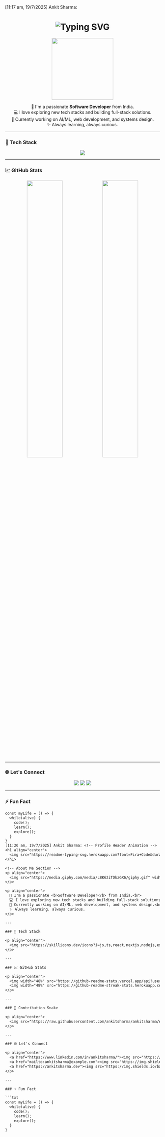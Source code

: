 [11:17 am, 19/7/2025] Ankit Sharma: <!-- Profile Header Animation -->
<h1 align="center">
  <img src="https://readme-typing-svg.herokuapp.com?font=Fira+Code&duration=3000&pause=1000&color=00F7FF&center=true&vCenter=true&width=435&lines=Hey!+I'm+Ankit+Sharma+%F0%9F%91%8B;Software+Developer+%7C+Tech+Explorer;Crafting+Code+%26+Creating+Impact" alt="Typing SVG" />
</h1>

<!-- About Me Section -->
<p align="center">
  <img src="https://media.giphy.com/media/L8K62iTDkzGX6/giphy.gif" width="200"/>
</p>

<p align="center">
  🚀 I'm a passionate <b>Software Developer</b> from India.<br>
  💻 I love exploring new tech stacks and building full-stack solutions.<br>
  🎯 Currently working on AI/ML, web development, and systems design.<br>
  ✨ Always learning, always curious.
</p>

---

### 🧰 Tech Stack

<p align="center">
  <img src="https://skillicons.dev/icons?i=js,ts,react,nextjs,nodejs,express,mongodb,mysql,sequelize,html,css,tailwind,bootstrap,java,python,git,github,vscode,figma" />
</p>

---

### 📈 GitHub Stats

<p align="center">
  <img width="48%" src="https://github-readme-stats.vercel.app/api?username=ankitsharma&show_icons=true&theme=radical" />
  <img width="48%" src="https://github-readme-streak-stats.herokuapp.com?user=ankitsharma&theme=radical" />
</p>

---

### 🌐 Let's Connect

<p align="center">
  <a href="https://www.linkedin.com/in/ankit-sharma-9b7b3a251/"><img src="https://img.shields.io/badge/LinkedIn-blue?logo=linkedin&style=for-the-badge&logoColor=white"/></a>
  <a href="ankit.225.sharma2003@gmail.com"><img src="https://img.shields.io/badge/Email-red?logo=gmail&style=for-the-badge&logoColor=white"/></a>
  <a href="https://demon07101845.github.io/portfolio/"><img src="https://img.shields.io/badge/Portfolio-black?style=for-the-badge&logo=github"/></a>
</p>

---

### ⚡ Fun Fact

```txt
const myLife = () => {
  while(alive) {
    code();
    learn();
    explore();
  }
}
[11:20 am, 19/7/2025] Ankit Sharma: <!-- Profile Header Animation -->
<h1 align="center">
  <img src="https://readme-typing-svg.herokuapp.com?font=Fira+Code&duration=3000&pause=1000&color=00F7FF&center=true&vCenter=true&width=435&lines=Hey!+I'm+Ankit+Sharma+%F0%9F%91%8B;Software+Developer+%7C+Tech+Explorer;Crafting+Code+%26+Creating+Impact" alt="Typing SVG" />
</h1>

<!-- About Me Section -->
<p align="center">
  <img src="https://media.giphy.com/media/L8K62iTDkzGX6/giphy.gif" width="200"/>
</p>

<p align="center">
  🚀 I'm a passionate <b>Software Developer</b> from India.<br>
  💻 I love exploring new tech stacks and building full-stack solutions.<br>
  🎯 Currently working on AI/ML, web development, and systems design.<br>
  ✨ Always learning, always curious.
</p>

---

### 🧰 Tech Stack

<p align="center">
  <img src="https://skillicons.dev/icons?i=js,ts,react,nextjs,nodejs,express,mongodb,mysql,sequelize,html,css,tailwind,bootstrap,java,python,git,github,vscode,figma" />
</p>

---

### 📈 GitHub Stats

<p align="center">
  <img width="48%" src="https://github-readme-stats.vercel.app/api?username=ankitsharma&show_icons=true&theme=radical" />
  <img width="48%" src="https://github-readme-streak-stats.herokuapp.com?user=ankitsharma&theme=radical" />
</p>

---

### 🐍 Contribution Snake

<p align="center">
  <img src="https://raw.githubusercontent.com/ankitsharma/ankitsharma/output/github-contribution-grid-snake.svg" alt="snake animation" />
</p>

---

### 🌐 Let's Connect

<p align="center">
  <a href="https://www.linkedin.com/in/ankitsharma/"><img src="https://img.shields.io/badge/LinkedIn-blue?logo=linkedin&style=for-the-badge&logoColor=white"/></a>
  <a href="mailto:ankitsharma@example.com"><img src="https://img.shields.io/badge/Email-red?logo=gmail&style=for-the-badge&logoColor=white"/></a>
  <a href="https://ankitsharma.dev"><img src="https://img.shields.io/badge/Portfolio-black?style=for-the-badge&logo=github"/></a>
</p>

---

### ⚡ Fun Fact

```txt
const myLife = () => {
  while(alive) {
    code();
    learn();
    explore();
  }
}
